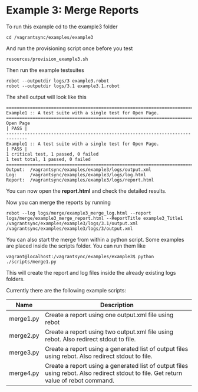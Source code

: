 # Example 3: Merge Reports
To run this example cd to the example3 folder 
```
cd /vagrantsync/examples/example3
```

And run the provisioning script once before you test
```
resources/provision_example3.sh
```

Then run the example testsuites
```
robot --outputdir logs/3 example3.robot
robot --outputdir logs/3.1 example3.1.robot
```

The shell output will look like this
```
==============================================================================
Example1 :: A test suite with a single test for Open Page.                    
==============================================================================
Open Page                                                             | PASS |
------------------------------------------------------------------------------
Example1 :: A test suite with a single test for Open Page.            | PASS |
1 critical test, 1 passed, 0 failed
1 test total, 1 passed, 0 failed
==============================================================================
Output:  /vagrantsync/examples/example3/logs/output.xml
Log:     /vagrantsync/examples/example3/logs/log.html
Report:  /vagrantsync/examples/example3/logs/report.html
```

You can now open the __report.html__ and check the detailed results.

Now you can merge the reports by running
```
rebot --log logs/merge/example3_merge_log.html --report logs/merge/example3_merge_report.html --ReportTitle example3_Title1 /vagrantsync/examples/example3/logs/3.1/output.xml /vagrantsync/examples/example3/logs/3/output.xml
```

You can also start the merge from within a python script. Some examples are placed inside the scripts folder.
You can run them like 
```
vagrant@localhost:/vagrantsync/examples/example3$ python ./scripts/merge1.py
```
This will create the report and log files inside the already existing logs folders.

Currently there are the following example scripts:  

| Name | Description |
|------ |------------------------- |
| merge1.py | Create a report using one output.xml file using rebot |
| merge2.py | Create a report using two output.xml file using rebot. Also redirect stdout to file. |
| merge3.py | Create a report using a generated list of output files using rebot. Also redirect stdout to file. |
| merge4.py | Create a report using a generated list of output files using rebot. Also redirect stdout to file. Get return value of rebot command. |
